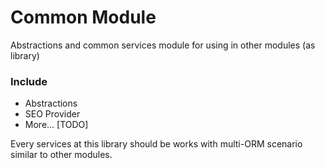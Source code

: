 # Common Module
Abstractions and common services module for using in other modules (as library)

### Include
* Abstractions
* SEO Provider
* More... [TODO]

Every services at this library should be works with multi-ORM scenario similar to other modules.